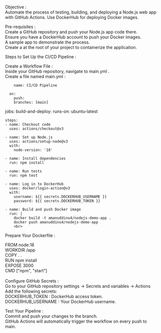 Objective :<br>
Automate the process of testing, building, and deploying a Node.js web app with GitHub Actions. Use DockerHub for deploying Docker images.<br>

Pre-requisites :<br>
 Create a GitHub repository and push your Node.js app code there.<br>
 Ensure you have a DockerHub account to push your Docker images.<br>
 A sample app to demonstrate the process.<br>
 Create a  at the root of your project to containerize the application.<br>


Steps to Set Up the CI/CD Pipeline :<br>

Create a Workflow File :<br>
 Inside your GitHub repository, navigate to main.yml .<br>
 Create a file named main.yml : <br>

        name: CI/CD Pipeline
    
      on:
        push:
        branches: [main]
        
jobs:
  build-and-deploy:
    runs-on: ubuntu-latest

    steps:
    - name: Checkout code
      uses: actions/checkout@v3

    - name: Set up Node.js
      uses: actions/setup-node@v3
      with:
        node-version: '18'

    - name: Install dependencies
      run: npm install

    - name: Run tests
      run: npm test

    - name: Log in to DockerHub
      uses: docker/login-action@v3
      with:
        username: ${{ secrets.DOCKERHUB_USERNAME }}
        password: ${{ secrets.DOCKERHUB_TOKEN }}

    - name: Build and push Docker image
      run: |
        docker build -t amanuddinu4/nodejs-demo-app .
        docker push amanuddinu4/nodejs-demo-app
        <br>

Prepare Your Dockerfile :<br> 

FROM node:18<br>
WORKDIR /app<br>
COPY . .<br>
RUN npm install<br>
EXPOSE 3000<br>
CMD ["npm", "start"]<br>
<br>
Configure GitHub Secrets :<br>
Go to your GitHub repository settings → Secrets and variables → Actions<br>
Add the following secrets:<br>
 DOCKERHUB_TOKEN : DockerHub access token. <br> 
 DOCKERHUB_USERNAME : Your DockerHub username. <br>

Test Your Pipeline :<br>
Commit and push your changes to the  branch.<br>
GitHub Actions will automatically trigger the workflow on every push to main.<br>


